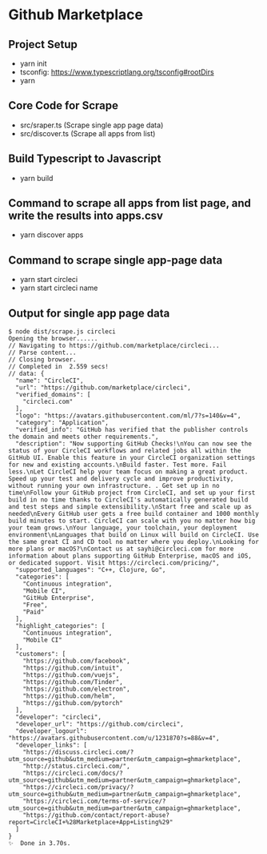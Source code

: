 # Github Marketplace

## Project Setup

- yarn init
- tsconfig: https://www.typescriptlang.org/tsconfig#rootDirs
- yarn

## Core Code for Scrape

- src/sraper.ts   (Scrape single app page data)
- src/discover.ts (Scrape all apps from list)

## Build Typescript to Javascript

- yarn build

## Command to scrape all apps from list page, and write the results into apps.csv

- yarn discover apps

## Command to scrape single app-page data

- yarn start circleci
- yarn start circleci name

## Output for single app page data

```
$ node dist/scrape.js circleci
Opening the browser......
// Navigating to https://github.com/marketplace/circleci...
// Parse content...
// Closing browser.
// Completed in  2.559 secs!
// data: {
  "name": "CircleCI",
  "url": "https://github.com/marketplace/circleci",
  "verified_domains": [
    "circleci.com"
  ],
  "logo": "https://avatars.githubusercontent.com/ml/7?s=140&v=4",
  "category": "Application",
  "verified_info": "GitHub has verified that the publisher controls the domain and meets other requirements.",
  "description": "Now supporting GitHub Checks!\nYou can now see the status of your CircleCI workflows and related jobs all within the GitHub UI. Enable this feature in your CircleCI organization settings for new and existing accounts.\nBuild faster. Test more. Fail less.\nLet CircleCI help your team focus on making a great product. Speed up your test and delivery cycle and improve productivity, without running your own infrastructure. . Get set up in no time\nFollow your GitHub project from CircleCI, and set up your first build in no time thanks to CircleCI's automatically generated build and test steps and simple extensibility.\nStart free and scale up as needed\nEvery GitHub user gets a free build container and 1000 monthly build minutes to start. CircleCI can scale with you no matter how big your team grows.\nYour language, your toolchain, your deployment environment\nLanguages that build on Linux will build on CircleCI. Use the same great CI and CD tool no matter where you deploy.\nLooking for more plans or macOS?\nContact us at sayhi@circleci.com for more information about plans supporting GitHub Enterprise, macOS and iOS, or dedicated support. Visit https://circleci.com/pricing/",
  "supported_languages": "C++, Clojure, Go",
  "categories": [
    "Continuous integration",
    "Mobile CI",
    "GitHub Enterprise",
    "Free",
    "Paid"
  ],
  "highlight_categories": [
    "Continuous integration",
    "Mobile CI"
  ],
  "customers": [
    "https://github.com/facebook",
    "https://github.com/intuit",
    "https://github.com/vuejs",
    "https://github.com/Tinder",
    "https://github.com/electron",
    "https://github.com/helm",
    "https://github.com/pytorch"
  ],
  "developer": "circleci",
  "developer_url": "https://github.com/circleci",
  "developer_logourl": "https://avatars.githubusercontent.com/u/1231870?s=88&v=4",
  "developer_links": [
    "https://discuss.circleci.com/?utm_source=github&utm_medium=partner&utm_campaign=ghmarketplace",
    "http://status.circleci.com/",
    "https://circleci.com/docs/?utm_source=github&utm_medium=partner&utm_campaign=ghmarketplace",
    "https://circleci.com/privacy/?utm_source=github&utm_medium=partner&utm_campaign=ghmarketplace",
    "https://circleci.com/terms-of-service/?utm_source=github&utm_medium=partner&utm_campaign=ghmarketplace",
    "https://github.com/contact/report-abuse?report=CircleCI+%28Marketplace+App+Listing%29"
  ]
}
✨  Done in 3.70s.
```